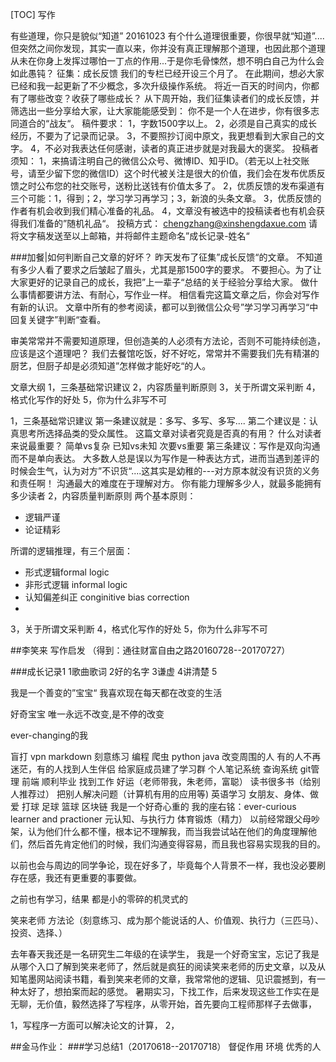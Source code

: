 [TOC]
写作


有些道理，你只是貌似“知道” 20161023
有个什么道理很重要，你很早就“知道”....但突然之间你发现，其实一直以来，你并没有真正理解那个道理，也因此那个道理从未在你身上发挥过哪怕一丁点的作用...于是你毛骨悚然，想不明白自己为什么会如此愚钝？
征集：成长反馈
我们的专栏已经开设三个月了。
在此期间，想必大家已经和我一起更新了不少概念，多次升级操作系统。
将近一百天的时间内，你都有了哪些改变？收获了哪些成长？
从下周开始，我们征集读者们的成长反馈，并筛选出一些分享给大家，让大家能能感受到：
你不是一个人在进步，你有很多志同道合的“战友“。
稿件要求：
1，字数1500字以上。
2，必须是自己真实的成长经历，不要为了记录而记录。
3，不要照抄订阅中原文，我更想看到大家自己的文字。
4，不必对我表达任何感谢，读者的真正进步就是对我最大的褒奖。
投稿者须知：
1，来搞请注明自己的微信公众号、微博ID、知乎ID。（若无以上社交账号，请至少留下您的微信ID）这个时代被关注是很大的价值，我们会在发布优质反馈之时公布您的社交账号，送粉比送钱有价值太多了。
2，优质反馈的发布渠道有三个可能：1，得到；2，学习学习再学习；3，新浪的头条文章。
3，优质反馈的作者有机会收到我们精心准备的礼品。
4，文章没有被选中的投稿读者也有机会获得我们准备的”随机礼品“。
投稿方式：
chengzhang@xinshengdaxue.com
请将文字稿发送至以上邮箱，并将邮件主题命名”成长记录-姓名“

###加餐|如何判断自己文章的好坏？
昨天发布了征集”成长反馈“的文章。
不知道有多少人看了要求之后皱起了眉头，尤其是那1500字的要求。
不要担心。为了让大家更好的记录自己的成长，我把”上一辈子“总结的关于经验分享给大家。
做什么事情都要讲方法、有耐心，写作业一样。
相信看完这篇文章之后，你会对写作有新的认识。
文章中所有的参考阅读，都可以到微信公众号”学习学习再学习“中回复关键字”判断“查看。

审美常常并不需要知道原理，但创造美的人必须有方法论，否则不可能持续创造，应该是这个道理吧？
我们去餐馆吃饭，好不好吃，常常并不需要我们先有精湛的厨艺，但厨子却是必须知道”怎样做才能好吃“的人。

文章大纲
1，三条基础常识建议
2，内容质量判断原则
3，关于所谓文采判断
4，格式化写作的好处
5，你为什么非写不可

1，三条基础常识建议
第一条建议就是：多写、多写、多写....
第二个建议是：认真思考所选择品类的受众属性。
这篇文章对读者究竟是否真的有用？
什么对读者来说最重要？
简单vs复杂
已知vs未知
次要vs重要
第三条建议：写作是双向沟通而不是单向表达。
大多数人总是误以为写作是一种表达方式，进而当遇到差评的时候会生气，认为对方”不识货“....这其实是幼稚的---对方原本就没有识货的义务和责任啊！
沟通最大的难度在于理解对方。
你有能力理解多少人，就最多能拥有多少读者
2，内容质量判断原则
两个基本原则：
- 逻辑严谨
- 论证精彩

所谓的逻辑推理，有三个层面：
- 形式逻辑formal logic
- 非形式逻辑 informal logic
- 认知偏差纠正 conginitive bias correction
- 

3，关于所谓文采判断
4，格式化写作的好处
5，你为什么非写不可




##李笑来 写作启发 （得到：通往财富自由之路20160728--20170727）

###成长记录1
1歌曲歌词
2好的名字
3谦虚
4讲清楚
5

我是一个善变的”宝宝“
我喜欢现在每天都在改变的生活

好奇宝宝
唯一永远不改变,是不停的改变

ever-changing的我

盲打
vpn
markdown
刻意练习
编程 爬虫 python
java
改变周围的人
有的人不再迷茫，有的人找到人生伴侣
给家庭成员建了学习群
个人笔记系统
查询系统
git管理
前端
顺利毕业
找到工作
好运（老师带我，朱老师，富聪）
读书很多书（给别人推荐过）
把别人解决问题（计算机有用的应用等)
英语学习
女朋友、身体、做爱
打球
足球
篮球
区块链
我是一个好奇心重的
我的座右铭：ever-curious learner and practioner
元认知、与执行力
体育锻炼（精力）
以前经常跟父母吵架，认为他们什么都不懂，根本记不理解我，而当我尝试站在他们的角度理解他们，然后首先肯定他们的时候，我们沟通变得容易，而且我也容易实现我的目的。

以前也会与周边的同学争论，现在好多了，毕竟每个人背景不一样，我也没必要刷存在感，我还有更重要的事要做。


之前也有学习，结果 都是小的零碎的机灵式的

笑来老师 方法论（刻意练习、成为那个能说话的人、价值观、执行力（三匹马）、投资、选择、）



去年春天我还是一名研究生二年级的在读学生，
我是一个好奇宝宝，忘记了我是从哪个入口了解到笑来老师了，然后就是疯狂的阅读笑来老师的历史文章，以及从知笔墨网站阅读书籍，看到笑来老师的文章，我常常他的逻辑、见识震撼到，有一种太好了，想拍案而起的感觉。
暑期实习，下找工作，后来发现这些工作实在是无聊，无价值，毅然选择了写程序，从零开始，首先要向工程师那样子去做事，

1，写程序一方面可以解决论文的计算，
2，













##金马作业：
###学习总结1（20170618--20170718）
督促作用
环境
优秀的人

